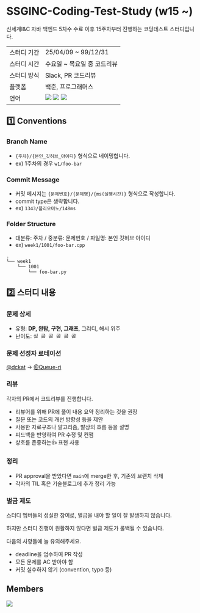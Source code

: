 # SSGINC-Coding-Test-Study (w15 ~)
신세계I&C 자바 백엔드 5차수 수료 이후 15주차부터 진행하는 코딩테스트 스터디입니다.

<table>
  <tr>
    <td>스터디 기간</td>
    <td>25/04/09 ~ 99/12/31</td>
  </tr>
  <tr>
    <td>스터디 시간</td>
    <td>수요일 ~ 목요일 중 코드리뷰</td>
  </tr>
  <tr>
    <td>스터디 방식</td>
    <td>Slack, PR 코드리뷰</td>
  </tr>
  <tr>
    <td>플랫폼</td>
    <td>백준, 프로그래머스</td>
  </tr>
  <tr>
    <td>언어</td>
    <td>
        <img src="https://img.shields.io/badge/c++-%2300599C.svg?style=for-the-badge&logo=c%2B%2B&logoColor=white">
        <img src="https://img.shields.io/badge/Python-3776AB?style=for-the-badge&logo=python&logoColor=white">
        <img src="https://img.shields.io/badge/java-%23ED8B00.svg?style=for-the-badge&logo=openjdk&logoColor=white">
    </td>
  </tr>
</table>

## 1️⃣ Conventions
### Branch Name
- `{주차}/{본인_깃허브_아이디}` 형식으로 네이밍합니다.
- ex) 1주차의 경우 `w1/foo-bar`

### Commit Message
- 커밋 메시지는 `{문제번호}/{문제명}/{ms(실행시간)}` 형식으로 작성합니다.
- commit type은 생략합니다.
- ex) `1343/폴리오미노/148ms`

### Folder Structure
- 대분류: 주차 / 중분류: 문제번호 / 파일명: 본인 깃허브 아이디
- ex) `week1/1001/foo-bar.cpp`
```
.
└── week1
    └── 1001
        └── foo-bar.py
```


## 2️⃣ 스터디 내용
### 문제 상세
- 유형: **DP, 완탐, 구현, 그래프**, 그리디, 해시 위주
- 난이도: 
<img src="https://static.solved.ac/tier_small/10.svg" alt="실버1" style="width:16px;height:auto;"> <img src="https://static.solved.ac/tier_small/11.svg" alt="골드5" style="width:16px;height:auto;"> <img src="https://static.solved.ac/tier_small/12.svg" alt="골드4" style="width:16px;height:auto;"> <img src="https://static.solved.ac/tier_small/13.svg" alt="골드3" style="width:16px;height:auto;"> <img src="https://static.solved.ac/tier_small/14.svg" alt="골드2" style="width:16px;height:auto;"> <img src="https://static.solved.ac/tier_small/15.svg" alt="골드1" style="width:16px;height:auto;">

### 문제 선정자 로테이션
[@dckat](https://github.com/dckat) -> 
[@Queue-ri](https://github.com/Queue-ri)

### 리뷰
각자의 PR에서 코드리뷰를 진행합니다.
- 리뷰어를 위해 PR에 풀이 내용 요약 정리하는 것을 권장
- 질문 또는 코드의 개선 방향성 등을 제안
- 사용한 자료구조나 알고리즘, 발상의 흐름 등을 설명
- 피드백을 반영하여 PR 수정 및 컨펌
- 상호를 존중하는👍 표현 사용

### 정리
- PR approval을 받았다면 `main`에 merge한 후, 기존의 브랜치 삭제
- 각자의 TIL 혹은 기술블로그에 추가 정리 가능

### 벌금 제도
스터디 멤버들의 성실한 참여로, 벌금을 내야 할 일이 잘 발생하지 않습니다.

하지만 스터디 진행이 원활하지 않다면 벌금 제도가 롤백될 수 있습니다.

다음의 사항들에 늘 유의해주세요.

- deadline을 엄수하여 PR 작성
- 모든 문제를 AC 받아야 함
- 커밋 실수하지 않기 (convention, typo 등)


## Members

<a href="https://github.com/SSGINCStudy/coding-test-study/graphs/contributors">
  <img src="https://contrib.rocks/image?repo=SSGINCStudy/coding-test-study" />
</a>
